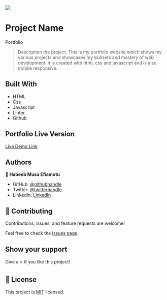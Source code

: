 ![](https://img.shields.io/badge/Microverse-blueviolet)

# Project Name

Portfolio 

> Description the project.
This is my portfolio website which shows my various projects and showcases my skillsets and mastery of web development. it is created with html, css and javascript and is also mobile responsive.


## Built With

- HTML
- Css
- Javascript
- Linter
- Github

## Portfolio Live Version 

[Live Demo Link](https://efiamotu-1.github.io/Portfolio/)

## Authors

👤 **Habeeb Musa Efiamotu**

- GitHub: [@githubhandle](https://github.com/Efiamotu-1)
- Twitter: [@twitterhandle](https://twitter.com/EFYAMOTU)
- LinkedIn: [LinkedIn](https://www.linkedin.com/in/musa-habeeb/)

## 🤝 Contributing

Contributions, issues, and feature requests are welcome!

Feel free to check the [issues page](../../issues/).

## Show your support

Give a ⭐️ if you like this project!


## 📝 License

This project is [MIT](./MIT.md) licensed.
